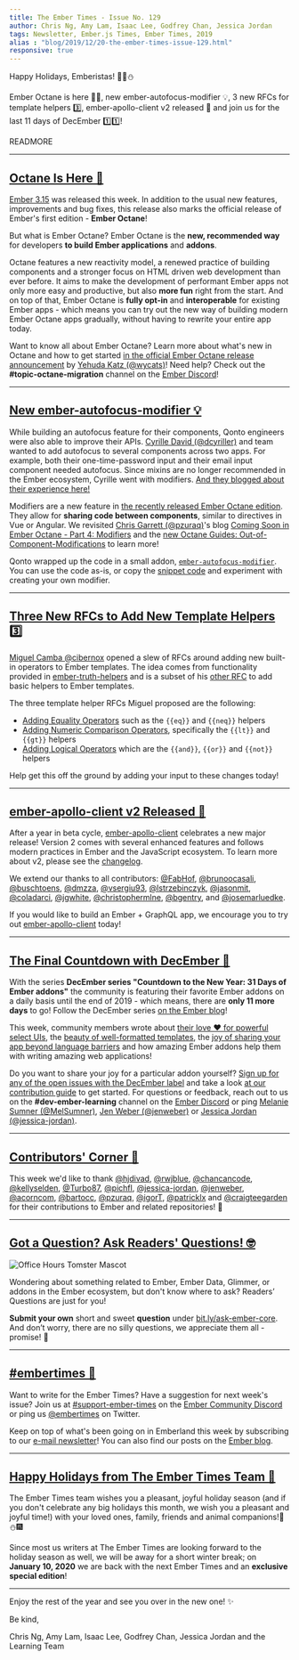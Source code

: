 ```yaml
---
title: The Ember Times - Issue No. 129
author: Chris Ng, Amy Lam, Isaac Lee, Godfrey Chan, Jessica Jordan
tags: Newsletter, Ember.js Times, Ember Times, 2019
alias : "blog/2019/12/20-the-ember-times-issue-129.html"
responsive: true
---
```


Happy Holidays, Emberistas! 🐹🌲⛄️

Ember Octane is here 🐹🎉,
new ember-autofocus-modifier 💡,
3 new RFCs for template helpers 3️⃣,
ember-apollo-client v2 released 🎉
and join us for the last 11 days of DecEmber 1️⃣1️⃣!

READMORE

---

## [Octane Is Here 🎉](https://blog.emberjs.com/2019/12/20/octane-is-here.html)

[Ember 3.15](https://blog.emberjs.com/2019/12/20/ember-3-15-released.html) was released this week. In addition to the usual new features, improvements and bug fixes, this release also marks the official release of Ember's first edition - **Ember Octane**!

But what is Ember Octane? Ember Octane is the **new, recommended way** for developers **to build Ember applications** and **addons**.

<!--alex ignore easy-->
Octane features a new reactivity model, a renewed practice of building components and a stronger focus on HTML driven web development than ever before. It aims to make the development of performant Ember apps not only more easy and productive, but also **more fun** right from the start. And on top of that, Ember Octane is **fully opt-in** and **interoperable** for existing Ember apps - which means you can try out the new way of building modern Ember Octane apps gradually, without having to rewrite your entire app today.

Want to know all about Ember Octane? Learn more about what's new in Octane and how to get started [in the official Ember Octane release announcement](https://blog.emberjs.com/2019/12/20/octane-is-here.html) by [Yehuda Katz (@wycats)](https://github.com/wycats)! Need help? Check out the **#topic-octane-migration** channel on the [Ember Discord](https://discordapp.com/invite/emberjs)!

---

## [New ember-autofocus-modifier 💡](https://medium.com/qonto-engineering/autofocus-modifier-improving-our-component-apis-fd589b98f4e)

While building an autofocus feature for their components, Qonto engineers were also able to improve their APIs. [Cyrille David (@dcyriller)](https://github.com/dcyriller) and team wanted to add autofocus to several components across two apps. For example, both their one-time-password input and their email input component needed autofocus. Since mixins are no longer recommended in the Ember ecosystem, Cyrille went with modifiers. [And they blogged about their experience here!](https://medium.com/qonto-engineering/autofocus-modifier-improving-our-component-apis-fd589b98f4e)

Modifiers are a new feature in [the recently released Ember Octane edition](https://blog.emberjs.com/2019/12/20/octane-is-here.html). They allow for **sharing code between components**, similar to directives in Vue or Angular. We revisited [Chris Garrett (@pzuraq)](https://github.com/pzuraq)'s blog [Coming Soon in Ember Octane - Part 4: Modifiers](https://blog.emberjs.com/2019/03/06/coming-soon-in-ember-octane-part-4.html) and the [new Octane Guides: Out-of-Component-Modifications](https://guides.emberjs.com/release/components/template-lifecycle-dom-and-modifiers/#toc_out-of-component-modifications) to learn more!

Qonto wrapped up the code in a small addon, [`ember-autofocus-modifier`](https://github.com/qonto/ember-autofocus-modifier). You can use the code as-is, or copy the [snippet code](https://github.com/qonto/ember-autofocus-modifier/blob/v0.0.1/addon/modifiers/autofocus.js) and experiment with creating your own modifier.

---

## [Three New RFCs to Add New Template Helpers 3️⃣](https://github.com/emberjs/rfcs/pulls?utf8=%E2%9C%93&q=is%3Aopen+is%3Apr+author%3Acibernox+templates)

[Miguel Camba @cibernox](https://github.com/cibernox) opened a slew of RFCs around adding new built-in operators to Ember templates. The idea comes from functionality provided in [ember-truth-helpers](https://github.com/jmurphyau/ember-truth-helpers) and is a subset of his [other RFC](https://github.com/emberjs/rfcs/pull/388) to add basic helpers to Ember templates.

The three template helper RFCs Miguel proposed are the following:

- [Adding Equality Operators](https://github.com/emberjs/rfcs/pull/560) such as the `{{eq}}` and `{{neq}}` helpers
- [Adding Numeric Comparison Operators](https://github.com/emberjs/rfcs/pull/561), specifically the `{{lt}}` and `{{gt}}` helpers
- [Adding Logical Operators](https://github.com/emberjs/rfcs/pull/562) which are the `{{and}}`, `{{or}}` and `{{not}}` helpers

Help get this off the ground by adding your input to these changes today!

---

## [ember-apollo-client v2 Released 🎉](https://twitter.com/josemarluedke/status/1204908862676975617)

After a year in beta cycle, [ember-apollo-client](https://github.com/ember-graphql/ember-apollo-client/) celebrates a new major release! Version 2 comes with several enhanced features and follows modern practices in Ember and the JavaScript ecosystem. To learn more about v2, please see the [changelog](https://github.com/ember-graphql/ember-apollo-client/releases/tag/v2.0.0).

We extend our thanks to all contributors: [@FabHof](https://github.com/FabHof), [@brunoocasali](https://github.com/brunoocasali), [@buschtoens](https://github.com/buschtoens), [@dmzza](https://github.com/dmzza), [@vsergiu93](https://github.com/vsergiu93), [@lstrzebinczyk](https://github.com/lstrzebinczyk), [@jasonmit](https://github.com/jasonmit), [@coladarci](https://github.com/coladarci), [@jgwhite](https://github.com/jgwhite), [@christophermlne](https://github.com/christophermlne), [@bgentry](https://github.com/bgentry), and [@josemarluedke](https://github.com/josemarluedke).

If you would like to build an Ember + GraphQL app, we encourage you to try out [ember-apollo-client](https://github.com/ember-graphql/ember-apollo-client) today!

---

## [The Final Countdown with DecEmber 📆](https://blog.emberjs.com/tags/december.html)

With the series **DecEmber series "Countdown to the New Year: 31 Days of Ember addons"** the community is featuring their favorite
Ember addons on a daily basis until the end of 2019 - which means, there are **only 11 more days** to go! Follow the DecEmber series [on the Ember blog](https://blog.emberjs.com/tags/december.html)!

This week, community members wrote about [their love ❤️ for powerful select UIs](https://blog.emberjs.com/2019/12/14/countdown-to-the-new-year-ember-power-select.html), the [beauty of well-formatted templates](https://blog.emberjs.com/2019/12/19/countdown-to-the-new-year-ember-template-lint.html), the [joy of sharing your app beyond language barriers](https://blog.emberjs.com/2019/12/16/countdown-to-the-new-year-2019-ember-intl.html) and how amazing Ember addons help them with writing amazing web applications!

Do you want to share your joy for a particular addon yourself? [Sign up for any of the open issues with the DecEmber label](https://github.com/ember-learn/ember-blog/labels/decEmber) and take a look [at our contribution guide](https://github.com/ember-learn/ember-blog/blob/master/source/december-2019-instructions.md) to get started. For questions or feedback, reach out to us on the **#dev-ember-learning** channel on the [Ember Discord](https://discordapp.com/invite/emberjs) or ping [Melanie Sumner (@MelSumner)](https://github.com/MelSumner), [Jen Weber (@jenweber)](https://github.com/jenweber) or [Jessica Jordan (@jessica-jordan)](https://github.com/jessica-jordan).

---

## [Contributors' Corner 👏](https://guides.emberjs.com/release/contributing/repositories/)

<p>This week we'd like to thank <a href="https://github.com/hjdivad" target="gh-user">@hjdivad</a>, <a href="https://github.com/rwjblue" target="gh-user">@rwjblue</a>, <a href="https://github.com/chancancode" target="gh-user">@chancancode</a>, <a href="https://github.com/kellyselden" target="gh-user">@kellyselden</a>, <a href="https://github.com/Turbo87" target="gh-user">@Turbo87</a>, <a href="https://github.com/pichfl" target="gh-user">@pichfl</a>, <a href="https://github.com/jessica-jordan" target="gh-user">@jessica-jordan</a>, <a href="https://github.com/jenweber" target="gh-user">@jenweber</a>, <a href="https://github.com/acorncom" target="gh-user">@acorncom</a>, <a href="https://github.com/bartocc" target="gh-user">@bartocc</a>, <a href="https://github.com/pzuraq" target="gh-user">@pzuraq</a>, <a href="https://github.com/igorT" target="gh-user">@igorT</a>, <a href="https://github.com/patricklx" target="gh-user">@patricklx</a> and <a href="https://github.com/craigteegarden" target="gh-user">@craigteegarden</a>  for their contributions to Ember and related repositories! 💖</p>

---

## [Got a Question? Ask Readers' Questions! 🤓](https://docs.google.com/forms/d/e/1FAIpQLScqu7Lw_9cIkRtAiXKitgkAo4xX_pV1pdCfMJgIr6Py1V-9Og/viewform)

<div class="blog-row">
  <img class="float-right small transparent padded" alt="Office Hours Tomster Mascot" title="Readers' Questions" src="/images/tomsters/officehours.png" />

  <p>Wondering about something related to Ember, Ember Data, Glimmer, or addons in the Ember ecosystem, but don't know where to ask? Readers’ Questions are just for you!</p>

  <p><strong>Submit your own</strong> short and sweet <strong>question</strong> under <a href="https://bit.ly/ask-ember-core" target="rq">bit.ly/ask-ember-core</a>. And don’t worry, there are no silly questions, we appreciate them all - promise! 🤞</p>
</div>

---

## [#embertimes 📰](https://blog.emberjs.com/tags/newsletter.html)

Want to write for the Ember Times? Have a suggestion for next week's issue? Join us at [#support-ember-times](https://discordapp.com/channels/480462759797063690/485450546887786506) on the [Ember Community Discord](https://discordapp.com/invite/zT3asNS) or ping us [@embertimes](https://twitter.com/embertimes) on Twitter.

Keep on top of what's been going on in Emberland this week by subscribing to our [e-mail newsletter](https://the-emberjs-times.ongoodbits.com/)! You can also find our posts on the [Ember blog](https://emberjs.com/blog/tags/newsletter.html).

---


## [Happy Holidays from The Ember Times Team 🐹](https://blog.emberjs.com/tags/newsletter)

The Ember Times team wishes you a pleasant, joyful holiday season (and if you don't celebrate any big holidays this month, we wish you a pleasant and joyful time!) with your loved ones, family, friends and animal companions!🌲⛄️🎆

<!--alex ignore special-->
Since most us writers at The Ember Times are looking forward to the holiday season as well, we will be away for a short winter break; on **January 10, 2020** we are back with the next Ember Times and an **exclusive special edition**!

---

Enjoy the rest of the year and see you over in the new one! ✨

Be kind,

Chris Ng, Amy Lam, Isaac Lee, Godfrey Chan, Jessica Jordan and the Learning Team
